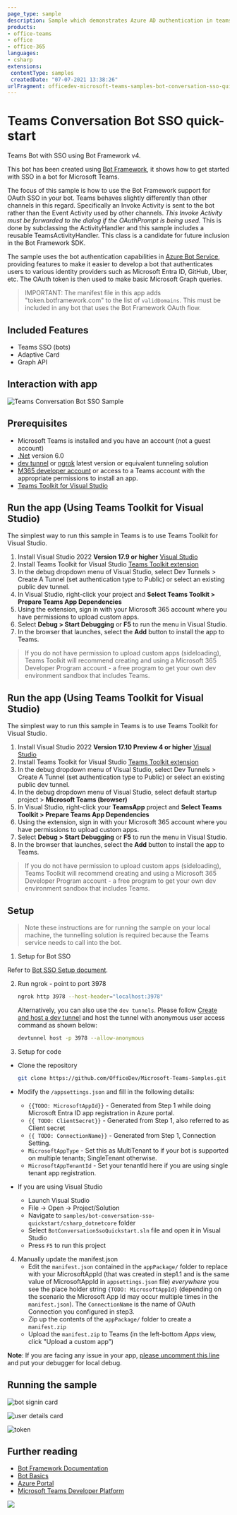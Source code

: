 ```yaml
---
page_type: sample
description: Sample which demonstrates Azure AD authentication in teams using bot.
products:
- office-teams
- office
- office-365
languages:
- csharp
extensions:
 contentType: samples
 createdDate: "07-07-2021 13:38:26"
urlFragment: officedev-microsoft-teams-samples-bot-conversation-sso-quickstart-csharp_dotnetcore
---
```


# Teams Conversation Bot SSO quick-start

Teams Bot with SSO using Bot Framework v4.

This bot has been created using [Bot Framework](https://dev.botframework.com), it shows how to get started with SSO in a bot for Microsoft Teams.

The focus of this sample is how to use the Bot Framework support for OAuth SSO in your bot. Teams behaves slightly differently than other channels in this regard. Specifically an Invoke Activity is sent to the bot rather than the Event Activity used by other channels. _This Invoke Activity must be forwarded to the dialog if the OAuthPrompt is being used._ This is done by subclassing the ActivityHandler and this sample includes a reusable TeamsActivityHandler. This class is a candidate for future inclusion in the Bot Framework SDK.

The sample uses the bot authentication capabilities in [Azure Bot Service](https://docs.botframework.com), providing features to make it easier to develop a bot that authenticates users to various identity providers such as Microsoft Entra ID, GitHub, Uber, etc. The OAuth token is then used to make basic Microsoft Graph queries.

> IMPORTANT: The manifest file in this app adds "token.botframework.com" to the list of `validDomains`. This must be included in any bot that uses the Bot Framework OAuth flow.

## Included Features
* Teams SSO (bots)
* Adaptive Card
* Graph API

## Interaction with app

![Teams Conversation Bot SSO Sample](Images/BotConversationSsoQuickStart.gif)

## Prerequisites

-  Microsoft Teams is installed and you have an account (not a guest account)
-  [.Net](https://dotnet.microsoft.com/en-us/download/dotnet/6.0) version 6.0
-  [dev tunnel](https://learn.microsoft.com/en-us/azure/developer/dev-tunnels/get-started?tabs=windows) or [ngrok](https://ngrok.com/download) latest version or equivalent tunneling solution
-  [M365 developer account](https://docs.microsoft.com/en-us/microsoftteams/platform/concepts/build-and-test/prepare-your-o365-tenant) or access to a Teams account with the appropriate permissions to install an app.
-  [Teams Toolkit for Visual Studio](https://learn.microsoft.com/en-us/microsoftteams/platform/toolkit/toolkit-v4/install-teams-toolkit-vs?pivots=visual-studio-v17-7)

## Run the app (Using Teams Toolkit for Visual Studio)

The simplest way to run this sample in Teams is to use Teams Toolkit for Visual Studio.
1. Install Visual Studio 2022 **Version 17.9 or higher** [Visual Studio](https://visualstudio.microsoft.com/downloads/)
1. Install Teams Toolkit for Visual Studio [Teams Toolkit extension](https://learn.microsoft.com/en-us/microsoftteams/platform/toolkit/toolkit-v4/install-teams-toolkit-vs?pivots=visual-studio-v17-7)
1. In the debug dropdown menu of Visual Studio, select Dev Tunnels > Create A Tunnel (set authentication type to Public) or select an existing public dev tunnel.
1. In Visual Studio, right-click your project and **Select Teams Toolkit > Prepare Teams App Dependencies**
1. Using the extension, sign in with your Microsoft 365 account where you have permissions to upload custom apps.
1. Select **Debug > Start Debugging** or **F5** to run the menu in Visual Studio.
1. In the browser that launches, select the **Add** button to install the app to Teams.
> If you do not have permission to upload custom apps (sideloading), Teams Toolkit will recommend creating and using a Microsoft 365 Developer Program account - a free program to get your own dev environment sandbox that includes Teams.

## Run the app (Using Teams Toolkit for Visual Studio)

The simplest way to run this sample in Teams is to use Teams Toolkit for Visual Studio.
1. Install Visual Studio 2022 **Version 17.10 Preview 4 or higher** [Visual Studio](https://visualstudio.microsoft.com/downloads/)
1. Install Teams Toolkit for Visual Studio [Teams Toolkit extension](https://learn.microsoft.com/en-us/microsoftteams/platform/toolkit/toolkit-v4/install-teams-toolkit-vs?pivots=visual-studio-v17-7)
1. In the debug dropdown menu of Visual Studio, select Dev Tunnels > Create A Tunnel (set authentication type to Public) or select an existing public dev tunnel.
1. In the debug dropdown menu of Visual Studio, select default startup project > **Microsoft Teams (browser)**
1. In Visual Studio, right-click your **TeamsApp** project and **Select Teams Toolkit > Prepare Teams App Dependencies**
1. Using the extension, sign in with your Microsoft 365 account where you have permissions to upload custom apps.
1. Select **Debug > Start Debugging** or **F5** to run the menu in Visual Studio.
1. In the browser that launches, select the **Add** button to install the app to Teams.
> If you do not have permission to upload custom apps (sideloading), Teams Toolkit will recommend creating and using a Microsoft 365 Developer Program account - a free program to get your own dev environment sandbox that includes Teams.

## Setup

> Note these instructions are for running the sample on your local machine, the tunnelling solution is required because
> the Teams service needs to call into the bot.

1. Setup for Bot SSO

Refer to [Bot SSO Setup document](https://github.com/OfficeDev/Microsoft-Teams-Samples/blob/main/samples/bot-conversation-sso-quickstart/BotSSOSetup.md).

2. Run ngrok - point to port 3978

   ```bash
   ngrok http 3978 --host-header="localhost:3978"
   ```  

   Alternatively, you can also use the `dev tunnels`. Please follow [Create and host a dev tunnel](https://learn.microsoft.com/en-us/azure/developer/dev-tunnels/get-started?tabs=windows) and host the tunnel with anonymous user access command as shown below:

   ```bash
   devtunnel host -p 3978 --allow-anonymous
   ```

3. Setup for code

  - Clone the repository

    ```bash
    git clone https://github.com/OfficeDev/Microsoft-Teams-Samples.git
    ```
   - Modify the `/appsettings.json` and fill in the following details:
     - `{{TODO: MicrosoftAppId}}` - Generated from Step 1 while doing Microsoft Entra ID app registration in Azure portal.
     - `{{ TODO: ClientSecret}}` - Generated from Step 1, also referred to as Client secret
     - `{{ TODO: ConnectionName}}` - Generated from Step 1, Connection Setting.
     - `MicrosoftAppType` - Set this as MultiTenant to if your bot is supported on multiple tenants; SingleTenant otherwise.
     - `MicrosoftAppTenantId` - Set your tenantId here if you are using single tenant app registration.
     
  
  - If you are using Visual Studio
    - Launch Visual Studio
    - File -> Open -> Project/Solution
    - Navigate to `samples/bot-conversation-sso-quickstart/csharp_dotnetcore` folder
    - Select `BotConversationSsoQuickstart.sln` file and open it in Visual Studio
    - Press `F5` to run this project
    
4.  Manually update the manifest.json
    - Edit the `manifest.json` contained in the  `appPackage/` folder to replace with your MicrosoftAppId (that was created in step1.1 and is the same value of MicrosoftAppId in `appsettings.json` file) *everywhere* you see the place holder string `{TODO: MicrosoftAppId}` (depending on the scenario the Microsoft App Id may occur multiple times in the `manifest.json`). The `ConnectionName` is the name of OAuth Connection you configured in step3.
    - Zip up the contents of the `appPackage/` folder to create a `manifest.zip`
    - Upload the `manifest.zip` to Teams (in the left-bottom *Apps* view, click "Upload a custom app")

**Note**: If you are facing any issue in your app, [please uncomment this line](https://github.com/OfficeDev/Microsoft-Teams-Samples/blob/main/samples/bot-conversation-sso-quickstart/csharp_dotnetcore/BotConversationSsoQuickstart/AdapterWithErrorHandler.cs#L37) and put your debugger for local debug.


## Running the sample

![bot signin card](Images/BotSignInCard.png)

![user details card](Images/UserDetailsCard.png)

![token](Images/Token.png)

## Further reading

- [Bot Framework Documentation](https://docs.botframework.com)
- [Bot Basics](https://docs.microsoft.com/azure/bot-service/bot-builder-basics?view=azure-bot-service-4.0)
- [Azure Portal](https://portal.azure.com)
- [Microsoft Teams Developer Platform](https://docs.microsoft.com/en-us/microsoftteams/platform/)


<img src="https://pnptelemetry.azurewebsites.net/microsoft-teams-samples/samples/bot-conversation-sso-quickstart-csharp" />
